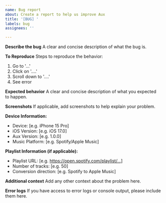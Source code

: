 ```yaml
---
name: Bug report
about: Create a report to help us improve Aux
title: '[BUG] '
labels: bug
assignees: ''

---
```


**Describe the bug**
A clear and concise description of what the bug is.

**To Reproduce**
Steps to reproduce the behavior:
1. Go to '...'
2. Click on '....'
3. Scroll down to '....'
4. See error

**Expected behavior**
A clear and concise description of what you expected to happen.

**Screenshots**
If applicable, add screenshots to help explain your problem.

**Device Information:**
 - Device: [e.g. iPhone 15 Pro]
 - iOS Version: [e.g. iOS 17.0]
 - Aux Version: [e.g. 1.0.0]
 - Music Platform: [e.g. Spotify/Apple Music]

**Playlist Information (if applicable):**
 - Playlist URL: [e.g. https://open.spotify.com/playlist/...]
 - Number of tracks: [e.g. 50]
 - Conversion direction: [e.g. Spotify to Apple Music]

**Additional context**
Add any other context about the problem here.

**Error logs**
If you have access to error logs or console output, please include them here.